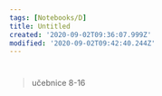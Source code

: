 ```yaml
---
tags: [Notebooks/D]
title: Untitled
created: '2020-09-02T09:36:07.999Z'
modified: '2020-09-02T09:42:40.244Z'
---
```


# 
> učebnice 8-16
